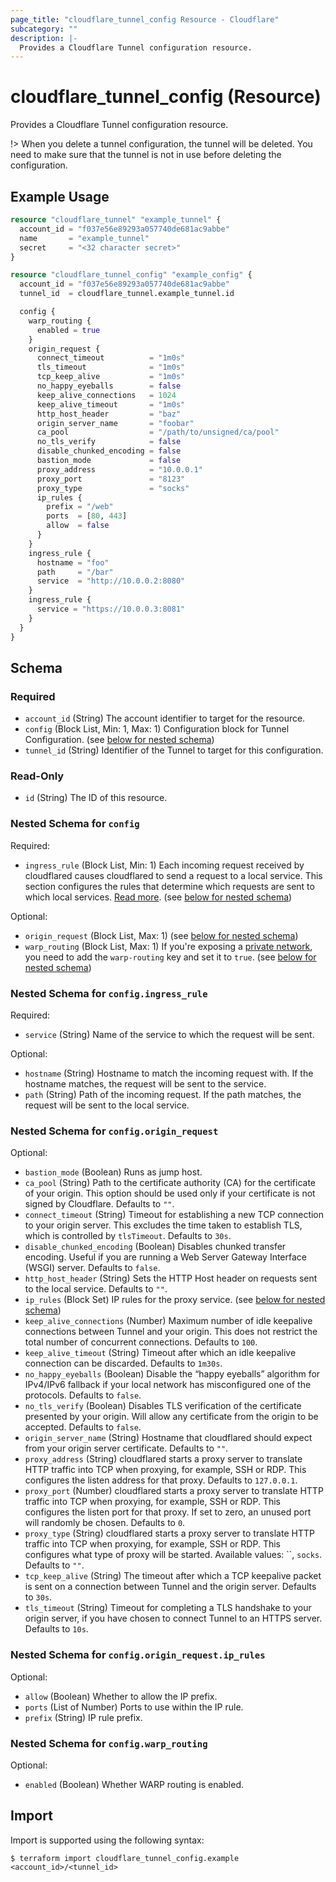```yaml
---
page_title: "cloudflare_tunnel_config Resource - Cloudflare"
subcategory: ""
description: |-
  Provides a Cloudflare Tunnel configuration resource.
---
```


# cloudflare_tunnel_config (Resource)

Provides a Cloudflare Tunnel configuration resource.

!> When you delete a tunnel configuration, the tunnel will be deleted. You need to make sure that the tunnel is not in use before deleting the configuration.

## Example Usage

```terraform
resource "cloudflare_tunnel" "example_tunnel" {
  account_id = "f037e56e89293a057740de681ac9abbe"
  name       = "example_tunnel"
  secret     = "<32 character secret>"
}

resource "cloudflare_tunnel_config" "example_config" {
  account_id = "f037e56e89293a057740de681ac9abbe"
  tunnel_id  = cloudflare_tunnel.example_tunnel.id

  config {
    warp_routing {
      enabled = true
    }
    origin_request {
      connect_timeout          = "1m0s"
      tls_timeout              = "1m0s"
      tcp_keep_alive           = "1m0s"
      no_happy_eyeballs        = false
      keep_alive_connections   = 1024
      keep_alive_timeout       = "1m0s"
      http_host_header         = "baz"
      origin_server_name       = "foobar"
      ca_pool                  = "/path/to/unsigned/ca/pool"
      no_tls_verify            = false
      disable_chunked_encoding = false
      bastion_mode             = false
      proxy_address            = "10.0.0.1"
      proxy_port               = "8123"
      proxy_type               = "socks"
      ip_rules {
        prefix = "/web"
        ports  = [80, 443]
        allow  = false
      }
    }
    ingress_rule {
      hostname = "foo"
      path     = "/bar"
      service  = "http://10.0.0.2:8080"
    }
    ingress_rule {
      service = "https://10.0.0.3:8081"
    }
  }
}
```

<!-- schema generated by tfplugindocs -->
## Schema

### Required

- `account_id` (String) The account identifier to target for the resource.
- `config` (Block List, Min: 1, Max: 1) Configuration block for Tunnel Configuration. (see [below for nested schema](#nestedblock--config))
- `tunnel_id` (String) Identifier of the Tunnel to target for this configuration.

### Read-Only

- `id` (String) The ID of this resource.

<a id="nestedblock--config"></a>
### Nested Schema for `config`

Required:

- `ingress_rule` (Block List, Min: 1) Each incoming request received by cloudflared causes cloudflared to send a request to a local service. This section configures the rules that determine which requests are sent to which local services. [Read more](https://developers.cloudflare.com/cloudflare-one/connections/connect-apps/install-and-setup/tunnel-guide/local/local-management/ingress/). (see [below for nested schema](#nestedblock--config--ingress_rule))

Optional:

- `origin_request` (Block List, Max: 1) (see [below for nested schema](#nestedblock--config--origin_request))
- `warp_routing` (Block List, Max: 1) If you're exposing a [private network](https://developers.cloudflare.com/cloudflare-one/connections/connect-apps/private-net/), you need to add the `warp-routing` key and set it to `true`. (see [below for nested schema](#nestedblock--config--warp_routing))

<a id="nestedblock--config--ingress_rule"></a>
### Nested Schema for `config.ingress_rule`

Required:

- `service` (String) Name of the service to which the request will be sent.

Optional:

- `hostname` (String) Hostname to match the incoming request with. If the hostname matches, the request will be sent to the service.
- `path` (String) Path of the incoming request. If the path matches, the request will be sent to the local service.


<a id="nestedblock--config--origin_request"></a>
### Nested Schema for `config.origin_request`

Optional:

- `bastion_mode` (Boolean) Runs as jump host.
- `ca_pool` (String) Path to the certificate authority (CA) for the certificate of your origin. This option should be used only if your certificate is not signed by Cloudflare. Defaults to `""`.
- `connect_timeout` (String) Timeout for establishing a new TCP connection to your origin server. This excludes the time taken to establish TLS, which is controlled by `tlsTimeout`. Defaults to `30s`.
- `disable_chunked_encoding` (Boolean) Disables chunked transfer encoding. Useful if you are running a Web Server Gateway Interface (WSGI) server. Defaults to `false`.
- `http_host_header` (String) Sets the HTTP Host header on requests sent to the local service. Defaults to `""`.
- `ip_rules` (Block Set) IP rules for the proxy service. (see [below for nested schema](#nestedblock--config--origin_request--ip_rules))
- `keep_alive_connections` (Number) Maximum number of idle keepalive connections between Tunnel and your origin. This does not restrict the total number of concurrent connections. Defaults to `100`.
- `keep_alive_timeout` (String) Timeout after which an idle keepalive connection can be discarded. Defaults to `1m30s`.
- `no_happy_eyeballs` (Boolean) Disable the “happy eyeballs” algorithm for IPv4/IPv6 fallback if your local network has misconfigured one of the protocols. Defaults to `false`.
- `no_tls_verify` (Boolean) Disables TLS verification of the certificate presented by your origin. Will allow any certificate from the origin to be accepted. Defaults to `false`.
- `origin_server_name` (String) Hostname that cloudflared should expect from your origin server certificate. Defaults to `""`.
- `proxy_address` (String) cloudflared starts a proxy server to translate HTTP traffic into TCP when proxying, for example, SSH or RDP. This configures the listen address for that proxy. Defaults to `127.0.0.1`.
- `proxy_port` (Number) cloudflared starts a proxy server to translate HTTP traffic into TCP when proxying, for example, SSH or RDP. This configures the listen port for that proxy. If set to zero, an unused port will randomly be chosen. Defaults to `0`.
- `proxy_type` (String) cloudflared starts a proxy server to translate HTTP traffic into TCP when proxying, for example, SSH or RDP. This configures what type of proxy will be started. Available values: ``, `socks`. Defaults to `""`.
- `tcp_keep_alive` (String) The timeout after which a TCP keepalive packet is sent on a connection between Tunnel and the origin server. Defaults to `30s`.
- `tls_timeout` (String) Timeout for completing a TLS handshake to your origin server, if you have chosen to connect Tunnel to an HTTPS server. Defaults to `10s`.

<a id="nestedblock--config--origin_request--ip_rules"></a>
### Nested Schema for `config.origin_request.ip_rules`

Optional:

- `allow` (Boolean) Whether to allow the IP prefix.
- `ports` (List of Number) Ports to use within the IP rule.
- `prefix` (String) IP rule prefix.



<a id="nestedblock--config--warp_routing"></a>
### Nested Schema for `config.warp_routing`

Optional:

- `enabled` (Boolean) Whether WARP routing is enabled.

## Import

Import is supported using the following syntax:

```shell
$ terraform import cloudflare_tunnel_config.example <account_id>/<tunnel_id>
```
